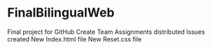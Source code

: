 # FinalBilingualWeb
Final project for GitHub
Create Team
Assignments distributed
Issues created
New Index.html file
New Reset.css file
